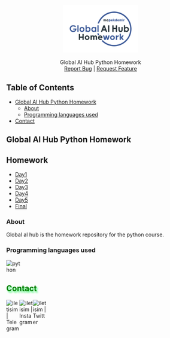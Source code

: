 
<!-- PROJECT LOGO -->
<br />
<p align="center">
  <a href="https://github.com/mapekdemir/GlobalAlHubPythonHomework">
    <img src="/logo.png" alt="Logo" width="200" >
  </a>

  <p align="center">
    Global Al Hub Python Homework
    <br />
    <a href="https://github.com/mapekdemir/GlobalAlHubPythonHomework/issues">Report Bug</a>
 | 
    <a href="https://github.com/mapekdemir/GlobalAlHubPythonHomework/issues">Request Feature</a>
  </p>
</p>



<!-- TABLE OF CONTENTS -->
## Table of Contents

* [Global Al Hub Python Homework](#global-al-hub-python-homework)
  * [About](#about)
  * [Programming languages used](#programming-languages-used)
* [Contact](#-contact-)



<!-- Global Al Hub Python Homework -->
## Global Al Hub Python Homework

## Homework
* [Day1]()
* [Day2]()
* [Day3]()
* [Day4]()
* [Day5]()
* [Final]()

### About
Global al hub is the homework repository for the python course.

### Programming languages used
<a href="https://python.org"><img align="left" alt="python" width="40px" src="https://seeklogo.com/images/P/python-logo-A32636CAA3-seeklogo.com.png"></a>

<br>
<br>
<h2 style="color:Green;text-shadow: 3px 4px 4px rgba(0, 250, 70, 0.7)"> Contact </h2>

[<img align="left" alt="iletisim | Telegram" width="35px" src="https://www.flaticon.com/svg/static/icons/svg/2111/2111710.svg" />][Telegram]
[<img align="left" alt="iletisim | Instagram" width="36px" src="https://www.flaticon.com/svg/static/icons/svg/1384/1384015.svg" />][Instagram]
[<img align="left" alt="iletisim | Twitter" width="36px" src="https://www.flaticon.com/svg/static/icons/svg/1384/1384017.svg" />][Twitter]

[Telegram]: https://www.t.me/mapekdemir
[Instagram]: https://instagram.com/mapekdemir
[Twitter]: https://twitter.com/mapekdemir

